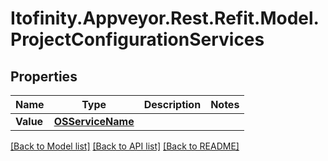 # Itofinity.Appveyor.Rest.Refit.Model.ProjectConfigurationServices
## Properties

Name | Type | Description | Notes
------------ | ------------- | ------------- | -------------
**Value** | [**OSServiceName**](OSServiceName.md) |  | 

[[Back to Model list]](../README.md#documentation-for-models) [[Back to API list]](../README.md#documentation-for-api-endpoints) [[Back to README]](../README.md)

